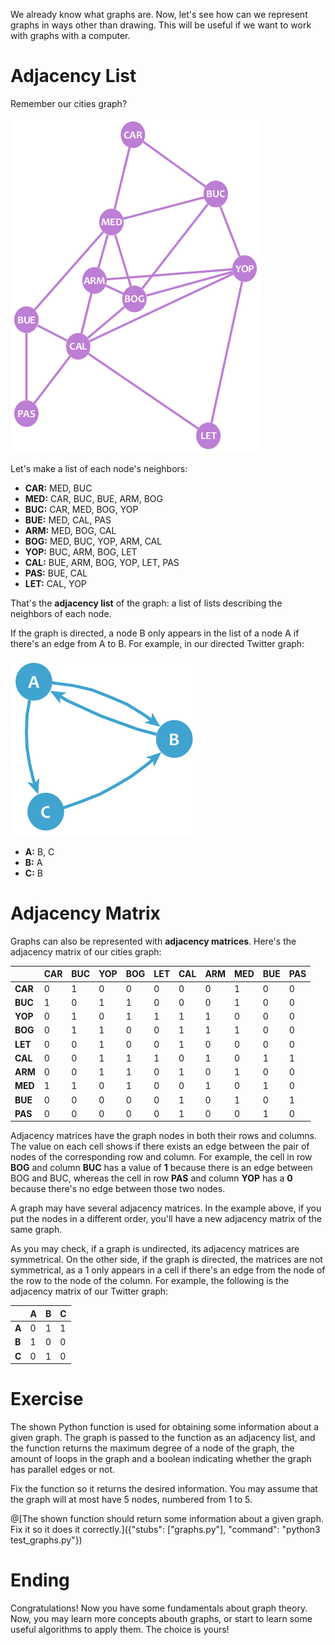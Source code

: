
We already know what graphs are. Now, let's see how can we represent graphs in ways other than drawing. This will be useful if we want to work with graphs with a computer.

# Adjacency List

Remember our cities graph?

![Graph example](cities.png "")

Let's make a list of each node's neighbors:

* **CAR:** MED, BUC
* **MED:** CAR, BUC, BUE, ARM, BOG
* **BUC:** CAR, MED, BOG, YOP
* **BUE:** MED, CAL, PAS
* **ARM:** MED, BOG, CAL
* **BOG:** MED, BUC, YOP, ARM, CAL
* **YOP:** BUC, ARM, BOG, LET
* **CAL:** BUE, ARM, BOG, YOP, LET, PAS
* **PAS:** BUE, CAL
* **LET:** CAL, YOP

That's the **adjacency list** of the graph: a list of lists describing the neighbors of each node.

If the graph is directed, a node B only appears in the list of a node A if there's an edge from A to B. For example, in our directed Twitter graph:

![Directed graph example](twitter.png "")

* **A:** B, C
* **B:** A
* **C:** B

# Adjacency Matrix

Graphs can also be represented with **adjacency matrices**. Here's the adjacency matrix of our cities graph:

|	|CAR	|BUC	|YOP	|BOG	|LET	|CAL	|ARM	|MED	|BUE	|PAS    |
|---	|---	|---	|---	|---	|---	|---	|---	|---	|---	|---    |
|**CAR**|0	|1	|0	|0	|0	|0	|0	|1	|0	|0      |
|**BUC**|1	|0	|1	|1	|0	|0	|0	|1	|0	|0      |
|**YOP**|0	|1	|0	|1	|1	|1	|1	|0	|0	|0      |
|**BOG**|0	|1	|1	|0	|0	|1	|1	|1	|0	|0      |
|**LET**|0	|0	|1	|0	|0	|1	|0	|0	|0	|0      |
|**CAL**|0	|0	|1	|1	|1	|0	|1	|0	|1	|1      |
|**ARM**|0	|0	|1	|1	|0	|1	|0	|1	|0	|0      |
|**MED**|1	|1	|0	|1	|0	|0	|1	|0	|1	|0      |
|**BUE**|0	|0	|0	|0	|0	|1	|0	|1	|0	|1      |
|**PAS**|0	|0	|0	|0	|0	|1	|0	|0	|1	|0      |

Adjacency matrices have the graph nodes in both their rows and columns. The value on each cell shows if there exists an edge between the pair of nodes of the corresponding row and column. For example, the cell in row **BOG** and column **BUC** has a value of **1** because there is an edge between BOG and BUC, whereas the cell in row **PAS** and column **YOP** has a **0** because there's no edge between those two nodes.

A graph may have several adjacency matrices. In the example above, if you put the nodes in a different order, you'll have a new adjacency matrix of the same graph.

As you may check, if a graph is undirected, its adjacency matrices are symmetrical. On the other side, if the graph is directed, the matrices are not symmetrical, as a 1 only appears in a cell if there's an edge from the node of the row to the node of the column. For example, the following is the adjacency matrix of our Twitter graph:

|   | A | B | C |
|---|---|---|---|
|**A**|0|1|1|
|**B**|1|0|0|
|**C**|0|1|0|

# Exercise
The shown Python function is used for obtaining some information about a given graph. The graph is passed to the function as an adjacency list, and the function returns the maximum degree of a node of the graph, the amount of loops in the graph and a boolean indicating whether the graph has parallel edges or not.

Fix the function so it returns the desired information. You may assume that the graph will at most have 5 nodes, numbered from 1 to 5.

@[The shown function should return some information about a given graph. Fix it so it does it correctly.]({"stubs": ["graphs.py"], "command": "python3 test_graphs.py"})

# Ending
Congratulations! Now you have some fundamentals about graph theory. Now, you may learn more concepts abouth graphs, or start to learn some useful algorithms to apply them. The choice is yours!